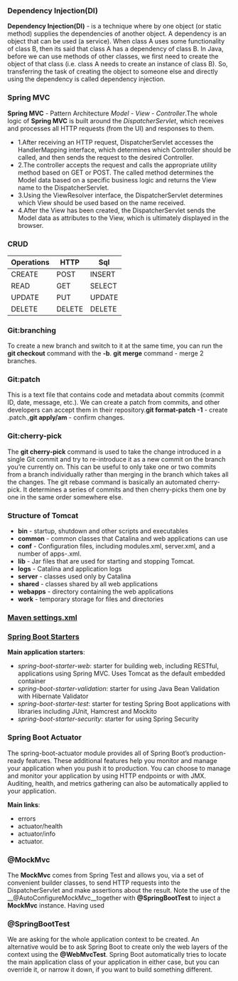 ### Dependency Injection(DI) 
**Dependency Injection(DI)** - is a technique where by one object (or static method) supplies the dependencies of another object. 
A dependency is an object that can be used (a service).
When class A uses some functionality of class B, then its said that class A has a dependency of class B.
In Java, before we can use methods of other classes, we first need to create the object of that class 
(i.e. class A needs to create an instance of class B).
So, transferring the task of creating the object to someone else and directly using the dependency is called dependency injection.

### Spring MVC
**Spring MVC** - Pattern Architecture *Model - View - Controller*.The whole logic of **Spring MVC** is built around the *DispatcherServlet*,
which receives and processes all HTTP requests (from the UI) and responses to them.
* 1.After receiving an HTTP request, DispatcherServlet accesses the HandlerMapping interface, 
which determines which Controller should be called, and then sends the request to the desired Controller.
* 2.The controller accepts the request and calls the appropriate utility method based on GET or POST. 
The called method determines the Model data based on a specific business logic and returns the View name to the DispatcherServlet.
* 3.Using the ViewResolver interface, the DispatcherServlet determines which View should be used based on the name received.
* 4.After the View has been created, the DispatcherServlet sends the Model data as attributes to the View, 
which is ultimately displayed in the browser.

### CRUD

Operations | HTTP | Sql |
------------ | ------------- | ---------------
CREATE | POST | INSERT 
READ | GET | SELECT
UPDATE | PUT | UPDATE
DELETE | DELETE | DELETE

### Git:branching 
To create a new branch and switch to it at the same time, you can run the **git checkout** command with the **-b**.
**git merge** command - merge 2 branches.

### Git:patch
This is a text file that contains code and metadata about commits (commit ID, date, message, etc.). We can create a patch from commits,
and other developers can accept them in their repository.**git format-patch -1** - create .patch.,**git apply/am** - confirm changes.

### Git:cherry-pick
The **git cherry-pick** command is used to take the change introduced in a single Git commit and 
try to re-introduce it as a new commit on the branch you’re currently on. 
This can be useful to only take one or two commits from a branch individually rather than merging in the branch which takes all the changes.
The git rebase command is basically an automated cherry-pick. 
It determines a series of commits and then cherry-picks them one by one in the same order somewhere else.

### Structure of Tomcat
 * **bin** - startup, shutdown and other scripts and executables
* **common** - common classes that Catalina and web applications can use
* **conf** - Configuration files, including modules.xml, server.xml, and a number of apps-<name>.xml.
* **lib** - Jar files that are used for starting and stopping Tomcat.
* **logs** - Catalina and application logs
* **server** - classes used only by Catalina
* **shared** - classes shared by all web applications
* **webapps** - directory containing the web applications
* **work** - temporary storage for files and directories

### [Maven settings.xml](https://maven.apache.org/settings.html)

### [Spring Boot Starters](https://docs.spring.io/spring-boot/docs/2.1.6.RELEASE/reference/htmlsingle/#using-boot-starter)
__Main application starters__:
 * *spring-boot-starter-web*: starter for building web, including RESTful, applications using Spring MVC. Uses Tomcat as the default embedded container
 * *spring-boot-starter-validation*: starter for using Java Bean Validation with Hibernate Validator
 * *spring-boot-starter-test*: starter for testing Spring Boot applications with libraries including JUnit, Hamcrest and Mockito
 * *spring-boot-starter-security*: starter for using Spring Security

### Spring Boot Actuator
The spring-boot-actuator module provides all of Spring Boot’s production-ready features.
These additional features help you monitor and manage your application when you push it to production. You can choose to manage and monitor your application by using HTTP endpoints or with JMX. Auditing, health, and metrics gathering can also be automatically applied to your application.

__Main links__:
 * errors
 * actuator/health 
 * actuator/info 
 * actuator.

### @MockMvc
The __MockMvc__ comes from Spring Test and allows you, via a set of convenient builder classes, to send HTTP requests into the DispatcherServlet and make assertions about the result. 
Note the use of the __@AutoConfigureMockMvc__together with __@SpringBootTest__ to inject a __MockMvc__ instance. Having used 

### @SpringBootTest
We are asking for the whole application context to be created. 
An alternative would be to ask Spring Boot to create only the web layers of the context using the __@WebMvcTest__. Spring Boot automatically tries to locate the main application class of your application in either case, but you can override it, or narrow it down, if you want to build something different.
